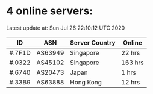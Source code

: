 # 4 online servers:

Latest update at: Sun Jul 26 22:10:12 UTC 2020

| ID | ASN | Server Country | Online |
| -- | --- | -------------- | ------ |
| #.7F1D | AS63949 | Singapore | 22 hrs |
| #.0322 | AS45102 | Singapore | 163 hrs |
| #.6740 | AS20473 | Japan | 1 hrs |
| #.33B9 | AS63888 | Hong Kong | 12 hrs |

